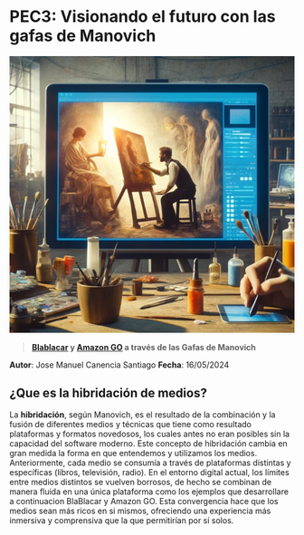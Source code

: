 # PEC3: Visionando el futuro con las gafas de Manovich

![Cultura Digital](hibridacion.jpg)


> **[Blablacar](https://www.blablacar.es/) y [Amazon GO](https://www.amazon.com/-/es/b?ie=UTF8&node=16008589011) a través de las Gafas de Manovich**

**Autor**:  Jose Manuel Canencia Santiago   **Fecha**:  16/05/2024

## ¿Que es la hibridación de medios?

La **hibridación**, según Manovich, es el resultado de la combinación y la fusión de diferentes medios y técnicas que tiene como resultado plataformas y formatos novedosos, los cuales antes no eran posibles sin la capacidad del software moderno.
Este concepto de hibridación cambia en gran medida la forma en que entendemos y utilizamos los medios. Anteriormente, cada medio se consumía a través de plataformas distintas y específicas (libros, televisión, radio). En el entorno digital actual, los límites entre medios distintos se vuelven borrosos, de hecho se combinan de manera fluida en una única plataforma como los ejemplos que desarrollare a continuacion BlaBlacar y Amazon GO. Esta convergencia hace que los medios sean más ricos en si mismos, ofreciendo una experiencia más inmersiva y comprensiva que la que permitirían por sí solos.
